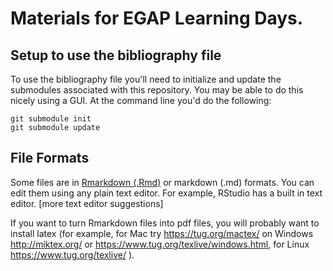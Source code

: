 # Materials for EGAP Learning Days.

## Setup to use the bibliography file

To use the bibliography file you'll need to initialize and update the submodules associated with this repository. You may be able to do this nicely using a GUI. At the command line you'd do the following:

```
git submodule init
git submodule update
```

## File Formats

Some files are in [Rmarkdown (.Rmd)](http://rmarkdown.rstudio.com/index.html) or markdown (.md) formats. You can edit them using any plain text editor. For example, RStudio has a built in text editor. [more text editor suggestions]

If you want to turn Rmarkdown files into pdf files, you will probably want to install latex (for example, for Mac try <https://tug.org/mactex/> on Windows <http://miktex.org/> or <https://www.tug.org/texlive/windows.html>, for Linux <https://www.tug.org/texlive/> ).
